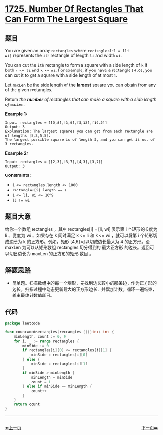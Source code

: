 # [1725. Number Of Rectangles That Can Form The Largest Square](https://leetcode.com/problems/number-of-rectangles-that-can-form-the-largest-square/)


## 题目

You are given an array `rectangles` where `rectangles[i] = [li, wi]` represents the `ith` rectangle of length `li` and width `wi`.

You can cut the `ith` rectangle to form a square with a side length of `k` if both `k <= li` and `k <= wi`. For example, if you have a rectangle `[4,6]`, you can cut it to get a square with a side length of at most `4`.

Let `maxLen` be the side length of the **largest** square you can obtain from any of the given rectangles.

Return *the **number** of rectangles that can make a square with a side length of* `maxLen`.

**Example 1:**

```
Input: rectangles = [[5,8],[3,9],[5,12],[16,5]]
Output: 3
Explanation: The largest squares you can get from each rectangle are of lengths [5,3,5,5].
The largest possible square is of length 5, and you can get it out of 3 rectangles.
```

**Example 2:**

```
Input: rectangles = [[2,3],[3,7],[4,3],[3,7]]
Output: 3
```

**Constraints:**

- `1 <= rectangles.length <= 1000`
- `rectangles[i].length == 2`
- `1 <= li, wi <= 10^9`
- `li != wi`

## 题目大意

给你一个数组 rectangles ，其中 rectangles[i] = [li, wi] 表示第 i 个矩形的长度为 li 、宽度为 wi 。如果存在 k 同时满足 k <= li 和 k <= wi ，就可以将第 i 个矩形切成边长为 k 的正方形。例如，矩形 [4,6] 可以切成边长最大为 4 的正方形。设 maxLen 为可以从矩形数组 rectangles 切分得到的 最大正方形 的边长。返回可以切出边长为 maxLen 的正方形的矩形 数目 。

## 解题思路

- 简单题。扫描数组中的每一个矩形，先找到边长较小的那条边，作为正方形的边长。扫描过程中动态更新最大的正方形边长，并累加计数。循环一遍结束，输出最终计数值即可。

## 代码

```go
package leetcode

func countGoodRectangles(rectangles [][]int) int {
	minLength, count := 0, 0
	for i, _ := range rectangles {
		minSide := 0
		if rectangles[i][0] <= rectangles[i][1] {
			minSide = rectangles[i][0]
		} else {
			minSide = rectangles[i][1]
		}
		if minSide > minLength {
			minLength = minSide
			count = 1
		} else if minSide == minLength {
			count++
		}
	}
	return count
}
```


----------------------------------------------
<div style="display: flex;justify-content: space-between;align-items: center;">
<p><a href="https://books.halfrost.com/leetcode/ChapterFour/1700~1799/1720.Decode-XORed-Array/">⬅️上一页</a></p>
<p><a href="https://books.halfrost.com/leetcode/ChapterFour/1700~1799/1732.Find-the-Highest-Altitude/">下一页➡️</a></p>
</div>
